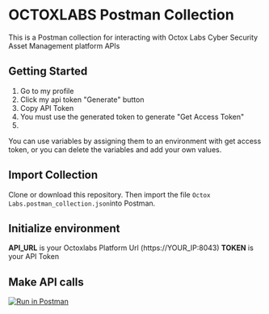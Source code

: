 
# OCTOXLABS Postman Collection
This is a Postman collection for interacting with Octox Labs Cyber Security Asset Management platform APIs 

## Getting Started
1. Go to my profile
2. Click my api token "Generate" button
3. Copy API Token
4. You must use the generated token to generate "Get Access Token"
5. 
You can use variables by assigning them to an environment with get access token, or you can delete the variables and add your own values.


## Import Collection
Clone or download this repository. Then import the file `Octox Labs.postman_collection.json`into Postman.

## Initialize environment
**API_URL** is your Octoxlabs Platform Url (https://YOUR_IP:8043)
**TOKEN** is your API Token

## Make API calls
[![Run in Postman](https://run.pstmn.io/button.svg)](https://god.gw.postman.com/run-collection/22690720-1070466e-c46a-4498-820f-6b4e6a59346e?action=collection%2Ffork&collection-url=entityId%3D22690720-1070466e-c46a-4498-820f-6b4e6a59346e%26entityType%3Dcollection%26workspaceId%3D4ecfcd5f-9827-434a-bc37-f6f879b7f910)
